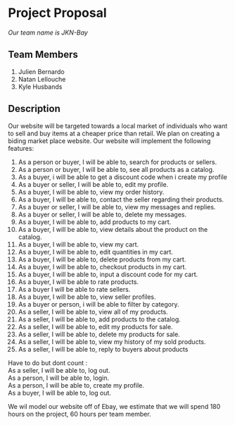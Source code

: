 # **Project Proposal**
  *Our team name is JKN-Bay*
## Team Members
  1. Julien Bernardo
  2. Natan Lellouche
  3. Kyle Husbands
  
  
## Description
  Our website will be targeted towards a local market of individuals who want to sell and buy items at a cheaper price than retail.
  We plan on creating a biding market place website.
  Our website will implement the following features:
  
1. As a person or buyer, I will be able to, search for products or sellers.
2. As a person or buyer, I will be able to, see all products as a catalog.
3. As a buyer, i will be able to get a discount code when i create my profile
4. As a buyer or seller, I will be able to, edit my profile.
5. As a buyer, I will be able to, view my order history.
8. As a buyer, I will be able to, contact the seller regarding their products.
9. As a buyer or seller, I will be able to, view my messages and replies.
10. As a buyer or seller, I will be able to, delete my messages.
11. As a buyer, I will be able to, add products to my cart.
12. As a buyer, I will be able to, view details about the product on the catalog.
13. As a buyer, I will be able to, view my cart.
14. As a buyer, I will be able to, edit quantities in my cart.
15. As a buyer, I will be able to, delete products from my cart.
16. As a buyer, I will be able to, checkout products in my cart. 
17. As a buyer, I will be able to, input a discount code for my cart.
18. As a buyer, I will be able to rate products.
19. As a buyer I will be able to rate sellers.
20. As a buyer, I will be able to, view seller profiles.
21. As a buyer or person, i will be able to filter by category.
22. As a seller, I will be able to, view all of my products.
23. As a seller, I will be able to, add products to the catalog.
24. As a seller, I will be able to, edit my products for sale.
25. As a seller, I will be able to, delete my products for sale.
26. As a seller, I will be able to, view my history of my sold products.
27. As a seller, I will be able to, reply to buyers about products

Have to do but dont count : 
<br/>As a seller, I will be able to, log out.
<br/>As a person, I will be able to, login.
<br/>As a person, I will be able to, create my profile.
<br/>As a buyer, I will be able to, log out.

We wil model our website off of Ebay, we estimate that we will spend 180 hours on the project, 60 hours per team member.
      
